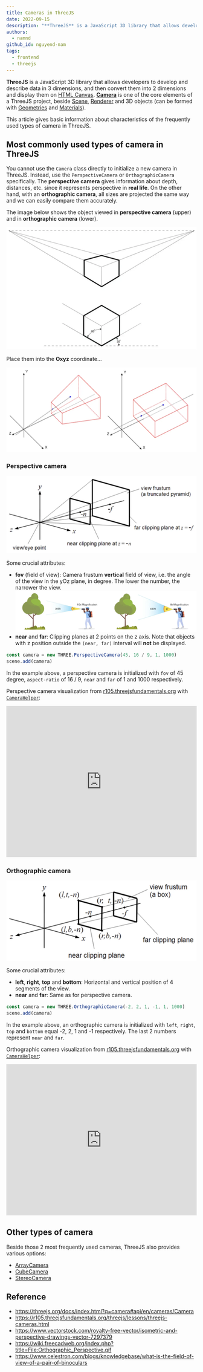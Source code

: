 ```yaml
---
title: Cameras in ThreeJS
date: 2022-09-15
description: "**ThreeJS** is a JavaScript 3D library that allows developers to develop and describe data in 3 dimensions, and then convert them into 2 dimensions and display them on [HTML Canvas](https://developer.mozilla.org/en-US/docs/Web/API/HTMLCanvasElement). [**Camera**](https://threejs.org/docs/index.html?q=camera#api/en/cameras/Camera) is one of the core elements of a ThreeJS project, beside [Scene](https://threejs.org/docs/index.html?q=scene#api/en/scenes/Scene), [Renderer](https://threejs.org/docs/index.html?q=renderer#api/en/renderers/WebGLRenderer) and 3D objects (can be formed with [Geometries](https://threejs.org/docs/index.html?q=geometry#api/en/geometries/BoxGeometry) and [Materials](https://threejs.org/docs/index.html?q=material#api/en/materials/MeshBasicMaterial))."
authors:
  - namnd
github_id: nguyend-nam
tags:
  - frontend
  - threejs
---
```


**ThreeJS** is a JavaScript 3D library that allows developers to develop and describe data in 3 dimensions, and then convert them into 2 dimensions and display them on [HTML Canvas](https://developer.mozilla.org/en-US/docs/Web/API/HTMLCanvasElement). [**Camera**](https://threejs.org/docs/index.html?q=camera#api/en/cameras/Camera) is one of the core elements of a ThreeJS project, beside [Scene](https://threejs.org/docs/index.html?q=scene#api/en/scenes/Scene), [Renderer](https://threejs.org/docs/index.html?q=renderer#api/en/renderers/WebGLRenderer) and 3D objects (can be formed with [Geometries](https://threejs.org/docs/index.html?q=geometry#api/en/geometries/BoxGeometry) and [Materials](https://threejs.org/docs/index.html?q=material#api/en/materials/MeshBasicMaterial)).

This article gives basic information about characteristics of the frequently used types of camera in ThreeJS.

## Most commonly used types of camera in ThreeJS

You cannot use the `Camera` class directly to initialize a new camera in ThreeJS. Instead, use the `PerspectiveCamera` or `OrthographicCamera` specifically. The **perspective camera** gives information about depth, distances, etc. since it represents perspective in **real life**. On the other hand, with an **orthographic camera**, all sizes are projected the same way and we can easily compare them accurately.

The image below shows the object viewed in **perspective camera** (upper) and in **orthographic camera** (lower).

![](assets/cameras-in-threejs_va74b4e.webp)

Place them into the **Oxyz** coordinate...

![](assets/cameras-in-threejs_uioctax.webp)

### Perspective camera

![](assets/cameras-in-threejs_oipfgw7.webp)

Some crucial attributes:

- **fov** (field of view): Camera frustum **vertical** field of view, i.e. the angle of the view in the yOz plane, in degree. The lower the number, the narrower the view. ![](assets/cameras-in-threejs_zkoiiim.webp)
- **near** and **far**: Clipping planes at 2 points on the z axis. Note that objects with z position outside the `(near, far)` interval will **not** be displayed.

```javascript
const camera = new THREE.PerspectiveCamera(45, 16 / 9, 1, 1000)
scene.add(camera)
```

In the example above, a perspective camera is initialized with `fov` of 45 degree, `aspect-ratio` of 16 / 9, `near` and `far` of 1 and 1000 respectively.

Perspective camera visualization from [r105.threejsfundamentals.org](https://r105.threejsfundamentals.org/threejs/threejs-cameras-perspective-2-scenes.html) with [`CameraHelper`](https://threejs.org/docs/index.html?q=camera#api/en/helpers/CameraHelper):

<iframe height="400" style="width: 100%;" scrolling="no" title="ThreeJS - Cameras - Perspective 2 views" src="https://codepen.io/nguyend-nam/embed/abGmYBp?default-tab=result" frameborder="no" allowfullscreen="true"></iframe>

### Orthographic camera

![](assets/cameras-in-threejs_cx1u9zi.webp)

Some crucial attributes:

- **left**, **right**, **top** and **bottom**: Horizontal and vertical position of 4 segments of the view.
- **near** and **far**: Same as for perspective camera.

```javascript
const camera = new THREE.OrthographicCamera(-2, 2, 1, -1, 1, 1000)
scene.add(camera)
```

In the example above, an orthographic camera is initialized with `left`, `right`, `top` and `bottom` equal -2, 2, 1 and -1 respectively. The last 2 numbers represent `near` and `far`.

Orthographic camera visualization from [r105.threejsfundamentals.org](https://r105.threejsfundamentals.org/threejs/threejs-cameras-orthographic-2-scenes.html) with [`CameraHelper`](https://threejs.org/docs/index.html?q=camera#api/en/helpers/CameraHelper):

<iframe height="400" style="width: 100%;" scrolling="no" title="ThreeJS - Cameras - Orthographic 2 views" src="https://codepen.io/nguyend-nam/embed/BaxLrWv?default-tab=result" frameborder="no" allowfullscreen="true"></iframe>

## Other types of camera

Beside those 2 most frequently used cameras, ThreeJS also provides various options:

- [ArrayCamera](https://threejs.org/docs/index.html?q=camera#api/en/cameras/ArrayCamera)
- [CubeCamera](https://threejs.org/docs/index.html?q=camera#api/en/cameras/CubeCamera)
- [StereoCamera](https://threejs.org/docs/index.html?q=camera#api/en/cameras/StereoCamera)

## Reference

- https://threejs.org/docs/index.html?q=camera#api/en/cameras/Camera
- https://r105.threejsfundamentals.org/threejs/lessons/threejs-cameras.html
- https://www.vectorstock.com/royalty-free-vector/isometric-and-perspective-drawings-vector-7297379
- https://wiki.freecadweb.org/index.php?title=File:Orthographic_Perspective.gif
- https://www.celestron.com/blogs/knowledgebase/what-is-the-field-of-view-of-a-pair-of-binoculars

